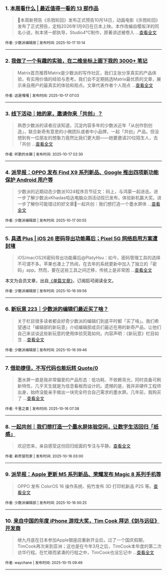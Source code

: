 ### 1. [本周看什么 | 最近值得一看的 13 部作品](https://sspai.com/post/103171)

> 📅本周新预告《杀戮轮回》发布正式预告10月14日，动画电影《杀戮轮回》发布了正式预告，定档2026年1月9日在日本上映。本作改编自樱坂洋的同名小说，秋本贤一郎执导，Studio4℃制作，原著讲述被卷入 ...[查看全文](https://sspai.com/post/103171) 

<sub>作者: 少数派编辑部 | 发布时间: 2025-10-17 10:14</sub>

---


### 2. [我做了一个有趣的实验，在二维坐标上画下我的 3000+ 笔记](https://sspai.com/post/103035)

> Matrix首页推荐Matrix是少数派的写作社区，我们主张分享真实的产品体验，有实用价值的经验与思考。我们会不定期挑选Matrix最优质的文章，展示来自用户的最真实的体验和观点。文章代表作者个人观点 ...[查看全文](https://sspai.com/post/103035) 

<sub>作者: 这是嘎嘎 | 发布时间: 2025-10-17 07:03</sub>

---


### 3. [线下活动｜她的家，邀请你来「共创」？](https://sspai.com/post/103132)

> 熟悉少数派的读者应该知道，沉淀内容多年的少数派近年「从创作到创造」，联合新奇有意思的小微团队或者中小品牌，一起「共创」产品。但没想到有一位朋友的想象力竟然比我们更大胆——她要邀请20位陌生人，去「共创 ...[查看全文](https://sspai.com/post/103132) 

<sub>作者: 听歌的水獭 | 发布时间: 2025-10-17 02:30</sub>

---


### 4. [派早报：OPPO 发布 Find X9 系列新品、Google 推出四项新功能保护 Android 用户等](https://sspai.com/post/103156)

> 少数派的近期动态少数派1024程序员节征文：码上，与鸿蒙一起进击。进一步了解少数派xKhadas哈达电脑众测活动现已发布，体验新机赢大奖。进一步了解你可能错过的好文章🔗一起共创｜我们想打造一个墨水屏体 ...[查看全文](https://sspai.com/post/103156) 

<sub>作者: 少数派编辑部 | 发布时间: 2025-10-17 00:55</sub>

---


### 5. [具透 Plus | iOS 26 密码导出功能幕后；Pixel 5G 网络启用方案遭封堵](https://sspai.com/prime/story/inside-release-notes-251016)

> iOS/macOS26密码导出功能幕后@PlatyHsu：如今，密码管理工具的选择不可谓不多。苹果也凑上了热闹，在去年的系统更新中加入了独立的「密码」app。然而，要在这些工具之间迁移，传统上是非常困 ...[查看全文](https://sspai.com/prime/story/inside-release-notes-251016)

本文为会员文章，出自[《单篇文章》](https://sspai.com/prime/precog/single)，订阅后可阅读全文。 

<sub>作者: 少数派编辑部 | 发布时间: 2025-10-16 09:56</sub>

---


### 6. [新玩意 223｜少数派的编辑们最近买了啥？](https://sspai.com/post/103144)

> 关于栏目很多读者都会好奇少数派的编辑们到底平时都「买了啥」。我们希望通过「编辑部的新玩意」介绍编辑部成员们最近在用的新奇产品，让他们自己来谈谈这些新玩意的使用体验究竟如何。内容声明：《新玩意》栏目如含 ...[查看全文](https://sspai.com/post/103144) 

<sub>作者: 少数派编辑部 | 发布时间: 2025-10-16 09:46</sub>

---


### 7. [借助捷径，不写代码也能玩转 Quote/0](https://sspai.com/post/102845)

> 墨水屏一直是我非常偏爱的产品形态：低功耗、不依赖背光，同时具备可刷新特性，几乎天生就是为信息看板而设计的。遗憾的是，我并非硬件工程师出身，始终没能亲手做出一块完全符合自己需求的墨水屏。几年前，我购买了 ...[查看全文](https://sspai.com/post/102845) 

<sub>作者: 千里之豪 | 发布时间: 2025-10-16 07:38</sub>

---


### 8. [一起共创｜我们想打造一个墨水屏体验空间，让数字生活回归「纸感」](https://sspai.com/post/103108)

> 欢迎您来，亲自感受这份回归纸面的专注与平静。[查看全文](https://sspai.com/post/103108) 

<sub>作者: 新奇冒险家 | 发布时间: 2025-10-16 03:00</sub>

---


### 9. [派早报：Apple 更新 M5 系列新品、荣耀发布 Magic 8 系列手机等](https://sspai.com/post/103129)

> OPPO 发布 ColorOS 16 操作系统、拓竹发布 3D 打印机新品 P2S 等。[查看全文](https://sspai.com/post/103129) 

<sub>作者: 少数派编辑部 | 发布时间: 2025-10-16 00:25</sub>

---


### 10. [来自中国的年度 iPhone 游戏大奖，Tim Cook 拜访《剑与远征》开发商](https://sspai.com/post/103120)

> 继九月底在日本参加Apple银座店重新开业后，过了一个国庆假期，TimCook再次来到亚洲；这也是在今年3月之后，TimCook本年度的第二次访华行程。在忙碌而紧凑的行程之中，TimCook也没忘记中 ...[查看全文](https://sspai.com/post/103120) 

<sub>作者: waychane | 发布时间: 2025-10-15 09:49</sub>

---

